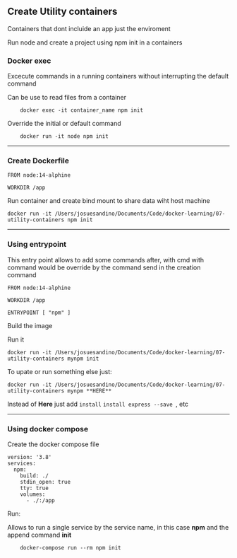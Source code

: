 

## Create Utility containers


Containers that dont incluide an app just the enviroment

Run node and create a project using npm init in a containers
### Docker exec 
Excecute commands in a running containers without interrupting the default command

Can be use to read files from a container
```
    docker exec -it container_name npm init
```

Override the initial or default command

```
    docker run -it node npm init
```


---

### Create Dockerfile
```
FROM node:14-alphine

WORKDIR /app
```

Run container and create bind mount to share data wiht host machine

```
docker run -it /Users/josuesandino/Documents/Code/docker-learning/07-utility-containers npm init
```

---

### Using entrypoint


This entry point allows to add some commands after, with cmd with command would be override by the command send in the creation command
```
FROM node:14-alphine

WORKDIR /app

ENTRYPOINT [ "npm" ]

```

Build the image
 
Run it
```
docker run -it /Users/josuesandino/Documents/Code/docker-learning/07-utility-containers mynpm init
```

To upate or run something else just:
```
docker run -it /Users/josuesandino/Documents/Code/docker-learning/07-utility-containers mynpm **HERE** 
```

Instead of **Here** just add ```install``` ```install express --save ```, etc 


---

### Using docker compose

Create the docker compose file

```
version: '3.8'
services:
  npm:
    build: ./
    stdin_open: true
    tty: true
    volumes:
      - ./:/app
```

Run:

Allows to run a single service by the service name, in this case **npm** and the append command **init**
```
    docker-compose run --rm npm init 
```